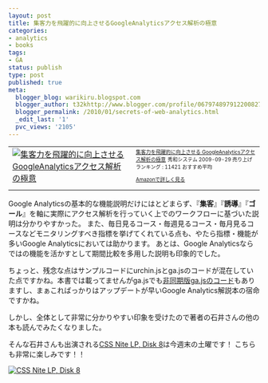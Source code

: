 ```yaml
---
layout: post
title: 集客力を飛躍的に向上させるGoogleAnalyticsアクセス解析の極意
categories:
- analytics
- books
tags:
- GA
status: publish
type: post
published: true
meta:
  blogger_blog: warikiru.blogspot.com
  blogger_author: t32khttp://www.blogger.com/profile/06797489791220082722noreply@blogger.com
  blogger_permalink: /2010/01/secrets-of-web-analytics.html
  _edit_last: '1'
  pvc_views: '2105'
---
```

<table border="0" cellpadding="5">
<tbody>
<tr>
<td valign="top"><a href="http://www.amazon.co.jp/exec/obidos/ASIN/4798023779/warikiru-22/ref=nosim/" target="_blank"><img class="fig" src="http://ecx.images-amazon.com/images/I/51ZOW9uE-kL._SL160_.jpg" border="0" alt="集客力を飛躍的に向上させるGoogleAnalyticsアクセス解析の極意" /></a></td>
<td valign="top"><span style="font-size: x-small;"><a href="http://www.amazon.co.jp/%E9%9B%86%E5%AE%A2%E5%8A%9B%E3%82%92%E9%A3%9B%E8%BA%8D%E7%9A%84%E3%81%AB%E5%90%91%E4%B8%8A%E3%81%95%E3%81%9B%E3%82%8BGoogleAnalytics%E3%82%A2%E3%82%AF%E3%82%BB%E3%82%B9%E8%A7%A3%E6%9E%90%E3%81%AE%E6%A5%B5%E6%84%8F-%E7%9F%B3%E4%BA%95-%E7%A0%94%E4%BA%8C/dp/4798023779%3FSubscriptionId%3D15SMZCTB9V8NGR2TW082%26tag%3Dwarikiru-22%26linkCode%3Dxm2%26camp%3D2025%26creative%3D165953%26creativeASIN%3D4798023779" target="_blank">集客力を飛躍的に向上させる
GoogleAnalyticsアクセス解析の極意</a><img src="http://www.assoc-amazon.jp/e/ir?t=warikiru-22&amp;l=ur2&amp;o=9" border="0" alt="" width="1" height="1" />
秀和システム  2009-09-29
売り上げランキング : 11421
おすすめ平均  <img src="http://g-images.amazon.com/images/G/01/detail/stars-4-0.gif" alt="" />

<a href="http://www.amazon.co.jp/%E9%9B%86%E5%AE%A2%E5%8A%9B%E3%82%92%E9%A3%9B%E8%BA%8D%E7%9A%84%E3%81%AB%E5%90%91%E4%B8%8A%E3%81%95%E3%81%9B%E3%82%8BGoogleAnalytics%E3%82%A2%E3%82%AF%E3%82%BB%E3%82%B9%E8%A7%A3%E6%9E%90%E3%81%AE%E6%A5%B5%E6%84%8F-%E7%9F%B3%E4%BA%95-%E7%A0%94%E4%BA%8C/dp/4798023779%3FSubscriptionId%3D15SMZCTB9V8NGR2TW082%26tag%3Dwarikiru-22%26linkCode%3Dxm2%26camp%3D2025%26creative%3D165953%26creativeASIN%3D4798023779" target="_blank">Amazonで詳しく見る</a>

</span></td>
</tr>
</tbody>
</table>
Google Analyticsの基本的な機能説明だけにはとどまらず、『<strong>集客</strong>』『<strong>誘導</strong>』『<strong>ゴール</strong>』を軸に実際にアクセス解析を行っていく上でのワークフローに基づいた説明は分かりやすかった。
<a name="more"></a>
また、毎日見るコース・毎週見るコース・毎月見るコースなどモニタリングすべき指標を挙げてくれている点も、やたら指標・機能が多いGoogle Analyticsにおいては助かります。
あとは、Google Analyticsならではの機能を活かすとして期間比較を多用した説明も印象的でした。

ちょっと、残念な点はサンプルコードにurchin.jsとga.jsのコードが混在していた点ですかね。本書では載ってませんがga.jsでも<a href="http://analytics-ja.blogspot.com/2009/12/new-tracking-code.html">非同期版ga.jsのコード</a>もありますし、まぁこればっかりはアップデートが早いGoogle Analytics解説本の宿命ですかね。

しかし、全体として非常に分かりやすい印象を受けたので著者の石井さんの他の本も読んでみたくなりました。

そんな石井さんも出演される<a href="http://lp8.cssnite.jp/">CSS Nite LP, Disk 8</a>は今週末の土曜です！
こちらも非常に楽しみです！！

<a href="http://lp8.cssnite.jp/"><img src="http://cssnite.jp/images/lp8_banner.gif" alt="CSS Nite LP, Disk 8" /></a>
